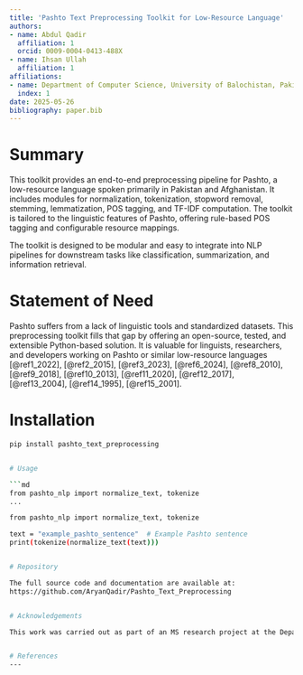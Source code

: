 ```yaml
---
title: 'Pashto Text Preprocessing Toolkit for Low-Resource Language'
authors:
- name: Abdul Qadir
  affiliation: 1
  orcid: 0009-0004-0413-488X
- name: Ihsan Ullah
  affiliation: 1
affiliations:
- name: Department of Computer Science, University of Balochistan, Pakistan
  index: 1
date: 2025-05-26
bibliography: paper.bib
---
```


# Summary

This toolkit provides an end-to-end preprocessing pipeline for Pashto, a low-resource language spoken primarily in Pakistan and Afghanistan. It includes modules for normalization, tokenization, stopword removal, stemming, lemmatization, POS tagging, and TF-IDF computation. The toolkit is tailored to the linguistic features of Pashto, offering rule-based POS tagging and configurable resource mappings.

The toolkit is designed to be modular and easy to integrate into NLP pipelines for downstream tasks like classification, summarization, and information retrieval.

# Statement of Need

Pashto suffers from a lack of linguistic tools and standardized datasets. This preprocessing toolkit fills that gap by offering an open-source, tested, and extensible Python-based solution. It is valuable for linguists, researchers, and developers working on Pashto or similar low-resource languages [@ref1_2022], [@ref2_2015], [@ref3_2023], [@ref6_2024], [@ref8_2010], [@ref9_2018], [@ref10_2013], [@ref11_2020], [@ref12_2017], [@ref13_2004], [@ref14_1995], [@ref15_2001].

# Installation

```bash
pip install pashto_text_preprocessing


# Usage

```md
from pashto_nlp import normalize_text, tokenize
...

from pashto_nlp import normalize_text, tokenize

text = "example_pashto_sentence"  # Example Pashto sentence
print(tokenize(normalize_text(text)))


# Repository

The full source code and documentation are available at:
https://github.com/AryanQadir/Pashto_Text_Preprocessing


# Acknowledgements

This work was carried out as part of an MS research project at the Department of Computer Science, University of Balochistan. We thank our supervisor and academic mentors for their continued support.


# References
---
